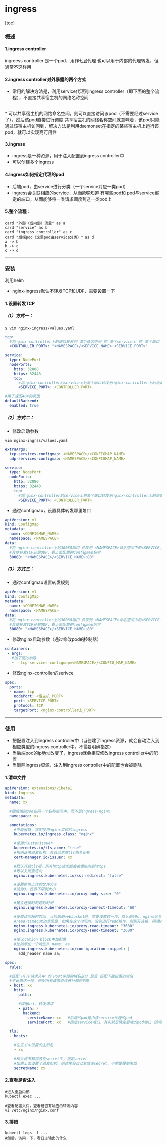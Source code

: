 # ingress
[toc]

### 概述
#### 1.ingress controller
ingreess controller 是一个pod，用作七层代理
也可以用于内部的代理转发，但通常不这样用

#### 2.ingress controller对外暴露的两个方式
* 常用的解决方法是，利用service代理到ingress controller（即下面的整个流程），不直接共享宿主机的网络名称空间
</br>
* 可以共享宿主机的网路命名空间，则可以直接访问该pod（不需要经过service了），然后该pod直接进行调度
共享宿主机的网络名称空间就意味着，该pod只能通过该宿主机访问到，解决方法是利用daemonset在指定的某些宿主机上运行该pod，就可以实现高可用性

#### 3.Ingress
* ingress是一种资源，用于注入配置到ingress controller中
* 可以创建多个ingress


#### 4.Ingress如何指定代理的pod
* 后端pod，由service进行分类（一个service对应一类pod）
* ingress会关联相应的service，从而能够知道 有哪些pod和 pod与service绑定的端口，从而能够将一类请求调度到这一类pod上


#### 5.整个流程：
```plantuml
card "外部（或内部）流量" as a
card "service" as b
card "ingress controller" as c
card "后端pod（这里pod由service分类）" as d
a -> b
b -> c
c -> d
```
***
### 安装
利用helm
* nginx-ingress默认不转发TCP和UDP，需要设置一下
#### 1.设置转发TCP
##### （1）方式一：
```shell
$ vim nginx-ingress/values.yaml
```
```yaml
tcp:
  #将nginx controller上的端口转发到 某个命名空间 的 某个service上 的 某个端口
  <CONTROLLER_PORT>: "<NAMESPACE>/<SERVICE_NAME>:<SERVICE_PORT>"

service:
  type: NodePort
  nodePorts:
    http: 32080
    https: 32443
    tcp:
      #将nginx-controller的service上的某个端口转发到nginx-controller上的指定端口
      <SERVICE_PORT>: <CONTROLLER_PORT>

#用于返回404的页面
defaultBackend:
  enabled: true
```
##### （2）方式二：
* 修改启动参数
```shell
vim nginx-ingrss/values.yaml
```
```yaml
extraArgs:
  tcp-services-configmap: <NAMESPACE>/<CONFIGMAP_NAME>
  udp-services-configmap: <NAMESPACE>/<CONFIGMAP_NAME>

service:
  type: NodePort
  nodePorts:
    http: 32080
    https: 32443
    tcp:
      #将nginx-controller的service上的某个端口转发到nginx-controller上的指定端口
      <SERVICE_PORT>: <CONTROLLER_PORT>
```
* 通过configmap，设置具体转发哪里端口
```yaml
apiVersion: v1
kind: ConfigMap
metadata:
  name: <CONFIGMAP_NAME>
  namespace: <NAMESPACE>
data:
  #将 nginx-controller上的30080端口 转发到 <NAMESPACE>命名空间中的<SERVICE_NAME>的service上的80端口
  #具体转发TCP还是UDP，看上面配置的configmap名字
  30080: "<NAMESPACE>/<SERVICE_NAME>:80"
```

##### （3）方式三：
* 通过configmap设置转发规则
```yaml
apiVersion: v1
kind: ConfigMap
metadata:
  name: <CONFIGMAP_NAME>
  namespace: <NAMESPACE>
data:
  #将 nginx-controller上的30080端口 转发到 <NAMESPACE>命名空间中的<SERVICE_NAME>的service上的80端口
  #具体转发TCP还是UDP，看上面配置的configmap名字
  30080: "<NAMESPACE>/<SERVICE_NAME>:80"
```

* 修改nginx启动参数（通过修改pod的控制器）
```yaml
containers:
 - args:
   #加下面的参数
   - --tcp-services-configmap=<NAMESPACE>/<CONFIG_MAP_NAME>
```

* 修改nginx-controller的serivce
```yaml
spec:
  ports:
  - name: tcp
    nodePort: <宿主机_PORT>
    port: <SERVICE_PORT>
    protocol: TCP
    targetPort: <nginx-controller上_PORT>
```

***
### 使用
* 把配置注入到ingress controller中（当创建了Ingress资源，就会自动注入到相应类型的ingress controller中，不需要明确指定）
* 当后端pod的ip地址改变了，ingress就会相应修改ingress controller中的配置
* 当删除Ingress资源，注入到ingress controller中的配置也会被删除

#### 1.清单文件
```yaml
apiVersion: extensions/v1beta1
kind: Ingress
metadata:
  name: xx

  #跟后端的pod在同一个名称空间中，而不是ingress-nginx
  namespace: xx

  annotations:
    #不能省略，指明使用nginx实现的ingress
    kubernetes.io/ingress.class: "nginx"

    #使用clusterissuer
    kubernetes.io/tls-acme: "true"
    #指明证书颁发机构，会自动生成tls相关证书
    cert-manager.io/issuer: xx

    #默认开启tls后，所有http请求都会被重定向到https
    #可以关闭重定向
    nginx.ingress.kubernetes.io/ssl-redirect: "false"

    #设置能够上传的文件大小
    #设为0，表示不限制大小
    nginx.ingress.kubernetes.io/proxy-body-size: "0"

    #建立连接时的超时时间
    nginx.ingress.kubernetes.io/proxy-connect-timeout: "60"

    #设置读写超时时间，当后端是websocket时，需要设置这一项，默认是60s，nginx会关闭和websocket的连接
    #read-timeout的意思是，如果在这个时间内，没有进行read操作，则断开连接，同理write-timeout
    nginx.ingress.kubernetes.io/proxy-read-timeout: "3600"
    nginx.ingress.kubernetes.io/proxy-send-timeout: "3600"

    #往location block中加配置
    #比如添加一个响应头 name: aa
    nginx.ingress.kubernetes.io/configuration-snippet: |
      add_header name aa;

spec:
  rules:

  #匹配 HTTP请求头中 的 Host字段的域名部分 是否 匹配下面设置的域名
  #不设置这一项，匹配所有请求继续进行规则判断
  - host: xx				
    http:
      paths:

      #根据url，转发请求
      - path: /		
        backend:
          serviceName: xx   #后端的pod是由该service代理的pod
          servicePort: xx   #指定service端口，其实就是确定后端的pod端口（实际不从service走，只是用于映射）

  tls:
  - hosts:

    #在证书中设置的主机名
    - xx

    #相关证书都存放在secret中，指定secret
    #如果上面设置了颁发机构，则这里会自动生成该secret，不需要提前生成
    secretName: xx
```

#### 2.查看是否注入
```shell
#进入重启内部
kubectl exec ...    

#查看配置文件，查看是否有响应的转发内容
vi /etc/nginx/nginx.conf
```

#### 3.排错
```shell
kubectl logs -f ...
#然后，访问一下，看日志输出的什么
```
